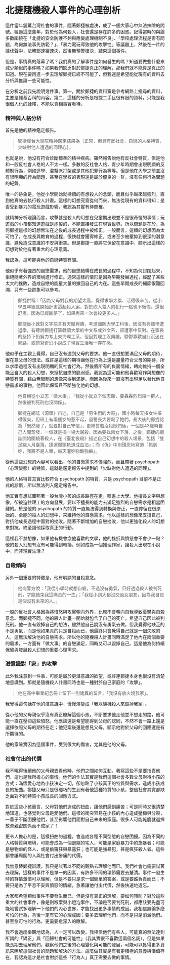 # 北捷隨機殺人事件的心理剖析

這件當年震驚台灣社會的事件，隨著鄭捷被處決，成了一個大家心中無法抹除的問號。經過這麼些年，對於他為何殺人，社會還是存在許多的困惑。記得當時的與論多數圍繞在「北捷的安全防護不夠與應變處理機制不良」、「學校處理流程是否有問題，為何無法事先防範？」、「暴力電玩導致他的攻擊性」等議題上，然後在一片的撻伐聲中，法務部速審速決，然後無預警槍決，結束這個事件。

但是，事情真的落幕了嗎？我們真的了解事件是如何發生的嗎？知道要做些什麼來減少類似的事件嗎？如果我們缺乏對於鄭捷真正的理解，那我們就不能算是真正的知道。現在要再進一步去理解鄭捷已經不可能了，但我還是希望能從現有的資料去分析與推論一些可能性。

在分析之前我先說明幾件事。第一，關於鄭捷的資料室是參考網路上搜尋的資料，主要是維基百科的內容。第二，這樣的分析是根據二手且很有限的資料，只能是我很個人化的詮釋，不能以真相事實看待。

### 精神與人格分析

首先是他的精神鑑定報告。

> 鄭捷經台大醫院精神鑑定結果為［正常，但具有反社會、自戀的人格特質，欠缺對他人遭遇的同理心］。

也就是說，他沒有符合診斷標準的精神疾病。雖然報告說他有反社會特質，但是他和一般反社會人格的人不太一樣。多數的反社會人格，青少年時期會出現明顯的反體制行為，例如逃學、混幫派打架或是其他犯罪行為等等。但是他在大學之前並沒有很明顯的行為問題，甚至在學校的表現還是屬於優良的一群，沒有任何行為問題的紀錄。

唯一的跡象是，他從小學開始就持續的有想殺人的念頭，而且似乎越來越強烈，直到他真的去執行殺人計畫。這樣的幻想究竟從何而來，無法從現有的資料得知；是否受到暴力的電玩遊戲影響，我認為其實有待商榷。

就精神分析理論而言，攻擊甚是殺人的幻想在兒童期出現並不是很奇怪的事情；玩遊戲的小孩都知道遊戲是虛擬的，不能直接發生在現實世界。所以問題是在於，為何鄭捷這樣的幻想無法在之後的成長過程中被修正。一般而言，這類的幻想因為太可怕了，在成長與教育的過程，很快就會獲得修正，或者至少被壓抑到很深的潛意識，避免造成意識的不安與衝突。但是鄭捷一直將它保留在意識中，顯示出這樣的幻想對於他有著重大的心理意義。

我認為，這可能與他的自戀特質有關。

他似乎有著強烈的自戀需求，他的自戀結構在成長的過程中，不知為何封閉起來，拒絕隨著外界的環境進行修正。通常這樣的情形是因為早期發展過程，經歷了某些太大的挫敗，造成自戀的能量大量的撤回自己的內在。這些早期成長的細節很難回溯，只有一些跡象可以參考。

> 鄭捷供稱：「因為父母對我的期望太高，覺得求學太累、活得很辛苦。從小學五年級就開始計畫這起殺人案，對於砍人殺人的犯行一點也不後悔，還很舒坦，因為已經圓夢了，如果再來一次會殺更多人。」
>
> 鄭捷從小就對文字語言有天賦興趣，考進國防大學工科後，因沒有興趣慘遭退學，有聽說鄭捷打算轉讀大學的中文系或外文系，卻遭家中反對。在家長的堅持下仍努力考上東海環工系，但因對理工沒興趣，鬱鬱寡歡自此沉迷在網路，或撰寫奇幻小說成了現實生活唯一存在感。

他似乎在主觀上覺得，自己沒有達到父母的要求。他一直很想要滿足父母的期待，很在意父母的想法。或許是這樣的期待讓他在行為上還是盡量符合父母的期待，所以求學過程沒有出現明顯的反社會行為。然後將所有的負面情緒，轉向維持一個全能且自大的殺人幻想，來抵抗自戀的脆弱感。我認為這可能和他喜歡寫作與想像的特質有關，藉由無限制的想像來得到滿足。而因為後來一直沒有出現足以替代他自戀需求的事物，他因此保留且不斷強化他的幻想。

> 他自稱從小立志「做大事」，「我從小就立下個志願，要轟轟烈烈殺一群人，然後被判死刑也沒關係」。
>
> 鄭捷在網誌《源頭》自述，自己是「男生們的大哥」，國小時每天揍女生揍得很爽，但班上有兩個女的惹不起，發誓長大要殺了她們。長大後的鄭捷認為「既然發了，就要對自己守信」，更補誓若沒殺她們倆，一個是43歲時自己人間蒸發，一個就是搞一場大屠殺，因為要找兩女下落，之後，鄭捷的網誌開始圍繞著殺人，在《臺北夜殺》描述自己幻想中的殺人場景，包括「雙足踹人月臺落，捷運爆頭軌道成血泊」；而《仇》中則殘忍地寫道「抓到妳，我將不是人類，每天灌妳強酸強鹼」。

從他這些幻想的內容可以看出，他的自戀需求不僅強烈，而且帶著 psychopath （心理變態）的特質，這就是鑑定報告中提到的「欠缺對他人遭遇的同理」。

他的人格特質其實比較符合 psychopath 的特質，只是 psychopath 目前不是正式的診斷，所以無法列入鑑定報告中。

他其實有想試圖照著一般台灣小孩的成長路徑在走，唸書上大學。他擅長文字與想像，卻被迫往理工的方向發展，要以不擅長的能力去滿足強烈的自戀需求是相當困難的。於是他的 psychopath 的特質一直無法得到轉換與修正，一直停留在很原始的、全能的殺人的幻想中，來維持他的自戀需求。他以這樣的想像來支撐自己，對抗他成長過程中面對的挫敗。隨著不斷增加的自戀挫敗，他以更強化殺人的幻想來對抗，終至讓他採取真正的行動。

這裡我不禁想像，如果他有機會念他喜歡的文學，他的挫折與憤怒會不會少一點？他的殺人幻想有沒有可能得到轉換，例如成為一個推理作家，讓殺人出現在小說中，而非現實生活？

### 自殺傾向

另外一個重要的特徵是，他有明顯的自殺意念。

> 他向警方說：「我從小學時就想自殺，不過沒有勇氣，只好透過殺人被判死刑，才能結束我這痛苦的一生」；「我從小到大都沒交過女朋友，因為我自認是個沒有未來的人。」

一般的反社會人格因為將憤怒與攻擊朝向外界，比較不會朝向自我導致憂鬱與自殺意念。而鄭捷不同，他的殺人計畫一開始就包含了自己的死亡，希望自己因此被判死刑。他一直有毀掉自己的想法，雖然他自己說沒有勇氣去做，但我覺得他缺乏的不是勇氣，而是他如果真的只是自殺而已，他最終只會覺得自己就是一個失敗的人，這無法解決他的自戀需求。所以他的隨機殺人計畫同時滿足了他內在兩個重要的需求，一方面有「做大事」的自戀滿足，同時又可以毀掉自己。這是他為何持續保留與發展殺人幻想的重要心理需求。

### 潛意識對「家」的攻擊

此外我注意到一件事，可能是屬於更潛意識的欲望，或許連鄭捷本身也很沒有清楚地意識到。那就是隨機殺人計畫同時也是一種對於自己家庭的「攻擊」。

> 他在高中畢業紀念冊上留下一則詭異的留言，「我沒有放火燒我家」。

我覺得這句話在他的潛意識中，慢慢演變成「我以隨機殺人來毀掉我家」。

從小他的父母親似乎沒有真正瞭解這個小孩，不斷要求他走他並不想走的路，他可能一直在壓抑這些憤怒。他應該還是希望能得到父母的認同，不然不會一路上還是選擇依照父母的期待在走；他犯案後還是想見父母，顯示他對於父母的回應還是有所期待的。

他的家確實因為這個事件，受到很大的傷害，尤其是他的父母。

### 社會付出的代價

我不曉得後續他的父母親去看他時，他們之間如何互動。我寫這些不是要指責他們，這也是我所擔心的事情。他們的作法其實是我們這個社會多數父母對待小孩的方式：滿懷愛心地為小孩決定一切，卻忽略了小孩真正的特質與需求，造成小孩成長的扭曲。鄭捷父母只是很碰巧的生到有著他這種特質的小孩，整個社會其實都缺乏面對不同特質小孩成長的回應方式。

對於這些小孩而言，父母對他們造成的扭曲，讓他們感到痛苦；可是同時又很清楚地知道，也感覺到父母是愛他們。這樣的衝突容易在小孩的內心造成壓抑與分裂，一輩子不斷困擾他們，甚至影響他們面對自己未來的家庭。很多人可能乾脆就選擇放棄親密關係而不成家了！

更令人擔心的是，這樣扭曲的過程，會造成各種不同型態的自戀困擾。因為不同的人格特質與環境，可能會成為一個退縮的宅人，可能是家庭暴力中的施暴者；可能是戀物癖的怪人，或是偷窺狂與暴露狂；也可能是強暴犯，甚是瘋狂殺人者。這些都會讓周圍的人與社會付出慘痛的代價。

我無意替鄭捷辯護，我只是試著以不同的觀點去理解他而已。我們社會也需要試著去理解，這樣的事件不是單一的因素，有許多不同的環節需要去釐清。事件一發生時的群情激憤可以理解，但是不要只是求一個簡單的答案，或是要誰負責而已；不要只是為了平息不安與憤怒的情緒，急著讓他付出代價，然後快速地遺忘。

大家都希望類似事件不要發生而已，但是沒有真正的理解，要如何預防？對於這些重大的社會事件，像是割喉案與小燈泡事件，不論是否要判死刑，都應該要先盡可能地嘗試多理解一下他們的內心世界，才能找出更多事情的成因。我相信無論多麼可怕的行為，背後一定有它的心理成因；要多去理解他們，而不是只是消滅他們。甚至愈可怕的行為，更需要愈深入的瞭解。

我不會過度樂觀地認為，人一定可以改變。我相信他們有些人，可能真的無法達到所謂的「矯正」與「回歸社會的可能性」（我其實很不喜歡這兩個名詞）。但是如果能長期去理解他們，觀察他們之後的心理變化與可能的發展，可能可以獲得更多資訊來瞭解這個社會的問題和解決的方法。這麼做其實是有著更積極的意義與價值存在，我認為這才是社會對於這些「行為人」真正需要去做的事情。

